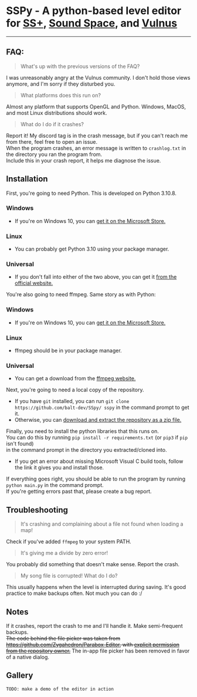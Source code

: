 # SSPy - A python-based level editor for [SS+](https://chedski.itch.io/sound-space-plus), [Sound Space](https://www.roblox.com/games/2677609345/FREE-Sound-Space-Music-Rhythm), and [Vulnus](https://beat-game-dev.github.io/Vulnus/)



---

## FAQ:

> What's up with the previous versions of the FAQ?

I was unreasonably angry at the Vulnus community. I don't hold those views anymore, and I'm sorry if they disturbed you.

> What platforms does this run on?

Almost any platform that supports OpenGL and Python. Windows, MacOS, and most Linux distributions should work.

> What do I do if it crashes?

Report it! My discord tag is in the crash message, but if you can't reach me from there, feel free to open an issue.\
When the program crashes, an error message is written to `crashlog.txt` in the directory you ran the program from.\
Include this in your crash report, it helps me diagnose the issue.

## Installation

First, you're going to need Python. This is developed on Python 3.10.8.
### Windows
- If you're on Windows 10, you can [get it on the Microsoft Store.](https://apps.microsoft.com/store/detail/python-310/9PJPW5LDXLZ5)
### Linux
- You can probably get Python 3.10 using your package manager.
### Universal
- If you don't fall into either of the two above, you can get it [from the official website.](https://www.python.org/downloads/release/python-3108/)

You're also going to need ffmpeg. Same story as with Python:
### Windows
- If you're on Windows 10, you can [get it on the Microsoft Store.](https://apps.microsoft.com/store/detail/ffmpeg/9NB2FLX7X7WG)
### Linux
- ffmpeg should be in your package manager.
### Universal
- You can get a download from the [ffmpeg website.](https://ffmpeg.org/download.html)

Next, you're going to need a local copy of the repository.
- If you have `git` installed, you can run `git clone https://github.com/balt-dev/SSpy/ sspy` in the command prompt to get it.
- Otherwise, you can [download and extract the repository as a zip file.](https://github.com/balt-dev/SSpy/archive/refs/heads/master.zip)

Finally, you need to install the python libraries that this runs on.\
You can do this by running `pip install -r requirements.txt` (or `pip3` if `pip` isn't found)\
in the command prompt in the directory you extracted/cloned into.
- If you get an error about missing Microsoft Visual C build tools, follow the link it gives you and install those.

If everything goes right, you should be able to run the program by running `python main.py` in the command prompt.\
If you're getting errors past that, please create a bug report.

## Troubleshooting

> It's crashing and complaining about a file not found when loading a map!

Check if you've added `ffmpeg` to your system PATH.

> It's giving me a divide by zero error!

You probably did something that doesn't make sense. Report the crash.

> My song file is corrupted! What do I do?

This usually happens when the level is interrupted during saving. It's good practice to make backups often. Not much you can do :/

## Notes

If it crashes, report the crash to me and I'll handle it. Make semi-frequent backups.\
~~The code behind the file picker was taken from https://github.com/Zygahedron/Parabox-Editor, with [explicit permission from the repository owner.][1]~~
The in-app file picker has been removed in favor of a native dialog. 

[1]: https://i.imgur.com/7JyRsjb.png (Permission proof)

## Gallery
`TODO: make a demo of the editor in action`
